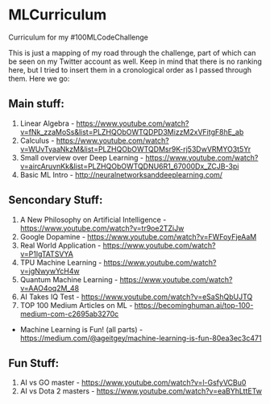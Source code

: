# MLCurriculum

Curriculum for my #100MLCodeChallenge

This is just a mapping of my road through the challenge, part of which can be seen on my Twitter account as well. Keep in mind that there is no ranking here, but I tried to insert them in a cronological order as I passed through them. Here we go:

## Main stuff:
1. Linear Algebra - https://www.youtube.com/watch?v=fNk_zzaMoSs&list=PLZHQObOWTQDPD3MizzM2xVFitgF8hE_ab
2. Calculus - https://www.youtube.com/watch?v=WUvTyaaNkzM&list=PLZHQObOWTQDMsr9K-rj53DwVRMYO3t5Yr
3. Small overview over Deep Learning - https://www.youtube.com/watch?v=aircAruvnKk&list=PLZHQObOWTQDNU6R1_67000Dx_ZCJB-3pi
4. Basic ML Intro - http://neuralnetworksanddeeplearning.com/

## Sencondary Stuff:
1. A New Philosophy on Artificial Intelligence - https://www.youtube.com/watch?v=tr9oe2TZiJw
2. Google Dopamine - https://www.youtube.com/watch?v=FWFoyFjeAaM
3. Real World Application - https://www.youtube.com/watch?v=P1lgTATSVYA
4. TPU Machine Learning - https://www.youtube.com/watch?v=jgNwywYcH4w
5. Quantum Machine Learning - https://www.youtube.com/watch?v=AAO4oq2M_48
6. AI Takes IQ Test - https://www.youtube.com/watch?v=eSaShQbUJTQ
7. TOP 100 Medium Articles on ML -  https://becominghuman.ai/top-100-medium-com-c2695ab3270c
  * Machine Learning is Fun! (all parts) - https://medium.com/@ageitgey/machine-learning-is-fun-80ea3ec3c471 

## Fun Stuff:
1. AI vs GO master - https://www.youtube.com/watch?v=l-GsfyVCBu0
2. AI vs Dota 2 masters - https://www.youtube.com/watch?v=eaBYhLttETw
